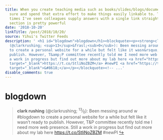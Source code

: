 ```yaml
---
title: When you create teaching media such as books/slides/blogs/documentation, make
  sure and spend that extra effort to make things easily linkable to. The number of
  times I've seen colleagues supply answers with a single link straight to a bookdown
  section is pretty powerful
date: '2018-10-20'
linkTitle: /post/2018/10/20/
source: Yihui's Twitter Feeds
description: ' <h1 id="blogdown">blogdown</h1><blockquote><p><strong>clark rushing</strong>
  (@clarkrushing; <sup>13</sup>&frasl;<sub>0</sub>): Been messing around w #blogdown
  to create a personal website for a while but felt like it wasn&rsquo;t ready to
  publish. However, T&amp;P committee recently told me I need more web presence. Still
  a work in progress but find out more about my lab here <a href="https://t.co/StliNoZBZM"
  target="_blank">https://t.co/StliNoZBZM</a> #newPI <a href="https://twitter.com/xieyihui/status/1053383081053237248"
  target="_blank">&#8618;</a></p></blockquote><!-- ...'
disable_comments: true
---
```

 <h1 id="blogdown">blogdown</h1><blockquote><p><strong>clark rushing</strong> (@clarkrushing; <sup>13</sup>&frasl;<sub>0</sub>): Been messing around w #blogdown to create a personal website for a while but felt like it wasn&rsquo;t ready to publish. However, T&amp;P committee recently told me I need more web presence. Still a work in progress but find out more about my lab here <a href="https://t.co/StliNoZBZM" target="_blank">https://t.co/StliNoZBZM</a> #newPI <a href="https://twitter.com/xieyihui/status/1053383081053237248" target="_blank">&#8618;</a></p></blockquote><!-- ...